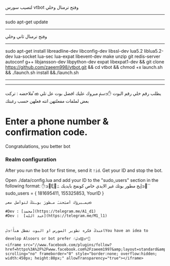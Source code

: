 لتصيب سورس vtbot
وفتح ترمنال  وخلي 
*******************
sudo apt-get update 
*******************
وفتح ترمنال ثاني وخلي 
******************* 

sudo apt-get install libreadline-dev libconfig-dev libssl-dev lua5.2 liblua5.2-dev lua-socket lua-sec lua-expat libevent-dev make unzip git redis-server autoconf g++ libjansson-dev libpython-dev expat libexpat1-dev && git clone https://github.com/zaeem998/vtbot.git && cd vtbot && chmod +x launch.sh &&
./launch.sh install &&./launch.sh 
*******************

* * *
يطلب رقم خلي رقم البوت ✋ߏﰟؘ
مبروك عليك افضل بوت عل تلي ߘ͊
ملاحضه : تركت بعض لملفات مفعلتهن انته فعلهن حسب رغبتك 
# Enter a phone number & confirmation code.
Congratulations, you better bot

### Realm configuration

After you run the bot for first time, send it `!id`. Get your ID and stop the bot.

Open ./data/config.lua and add your ID to the "sudo_users" section in the following format:
✋ߏĘ꘵بح مطور بوتك غير الايدي خاص كونفج بايديك ߑǰߏ``
  sudo_users = {
    181695411,
    155325853,
    YourID
  }
```
ߘؠمـبروَك أصبَحتـَ مـطورَ بوـتكَ لتوأصل معي 

#Dev : [محمد](https://telegram.me/A1_d1)
#Dev :  [عبد الله](https://telegram.me/M1_l1)


عندكَ فكره تطوير السورس او البوت تفظل هنأَ☝ߏﯸϊYou have an idea to develop Alsoors or bot prefer ☝ߏﯸϢ܋ߏ
<iframe src="//www.facebook.com/plugins/follow?href=https%3A%2F%2Fwww.facebook.com%2Fzaeem1997&amp;layout=standard&amp;show_faces=true&amp;colorscheme=light&amp;width=450&amp;height=80" scrolling="no" frameborder="0" style="border:none; overflow:hidden; width:450px; height:80px;" allowTransparency="true"></iframe>
